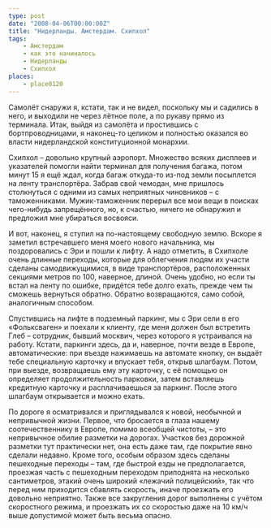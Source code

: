 ```yaml
---
type: post
date: "2008-04-06T00:00:00Z"
title: "Нидерланды. Амстердам. Схипхол"
tags:
    - Амстердам
    - как это начиналось
    - Нидерланды
    - Схипхол
places:
    - place0120
---
```


Самолёт снаружи я, кстати, так и не видел, поскольку мы и садились в него, и выходили не через лётное поле, а по рукаву прямо из терминала. Итак, выйдя из самолёта и простившись с бортпроводницами, я наконец-то целиком и полностью оказался во власти нидерландской конституционной монархии.

<!--more-->

Схипхол – довольно крупный аэропорт. Множество всяких дисплеев и указателей помогли найти терминал для получения багажа, потом минут 15 я ещё ждал, когда багаж откуда-то из-под земли посыплется на ленту транспортёра. Забрав свой чемодан, мне пришлось столкнуться с одними из самых неприятных чиновников – с таможенниками. Мужик-таможенник перерыл все мои вещи в поисках чего-нибудь запрещённого, но, к счастью, ничего не обнаружил и предложил мне убираться восвояси.

И вот, наконец, я ступил на по-настоящему свободную землю. Вскоре я заметил встречавшего меня моего нового начальника, мы поздоровались с Эри и пошли к лифту. А надо отметить, в Схипхоле очень длинные переходы, которые для облегчения людям их участи сделаны самодвижущимися, в виде транспортёров, расположенных секциями метров по 100, наверное, длиной. Очень удобно, но если ты встал на ленту по ошибке, придётся тебе долго ехать, прежде чем ты сможешь вернуться обратно. Обратно возвращаются, само собой, аналогичным способом.

Спустившись на лифте в подземный паркинг, мы с Эри сели в его «Фольксваген» и поехали к клиенту, где меня должен был встретить Глеб – сотрудник, бывший москвич, через которого я устраивался на работу. Кстати, паркинги здесь, да и, наверное, почти везде в Европе, автоматические: при въезде нажимаешь на автомате кнопку, он выдаёт тебе специальную карточку и впускает тебя, открыв шлагбаум. Потом, при выезде, возвращаешь ему эту карточку, с её помощью он определяет продолжительность парковки, затем вставляешь кредитную карточку и расплачиваешься за паркинг. После этого шлагбаум открывается и можно ехать.

По дороге я осматривался и приглядывался к новой, необычной и непривычной жизни. Первое, что бросается в глаза нашему соотечественнику в Европе, помимо всеобщей чистоты, – это непривычное обилие разметки на дорогах. Участков без дорожной разметки тут практически нет, она есть даже там, где покрытие явно сделали недавно. Кроме того, особым образом здесь сделаны пешеходные переходы – там, где быстрой езды не предполагается, проезжая часть с пешеходным переходом приподнята на несколько сантиметров, этакий очень широкий «лежачий полицейский», так что перед ним приходится сбавлять скорость, иначе проезжать его довольно неприятно. Также все закругления дорог выполнены с учётом скоростного режима, и проезжать их со скоростью даже на 10 км/ч выше допустимой может быть весьма опасно.
